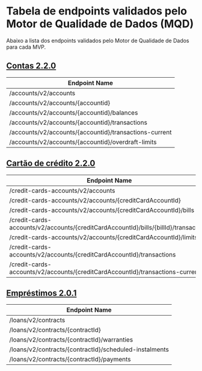 # Tabela de endpoints validados pelo Motor de Qualidade de Dados (MQD)

Abaixo a lista dos endpoints validados pelo Motor de Qualidade de Dados para cada MVP.

## [Contas 2.2.0](https://openfinancebrasil.atlassian.net/wiki/spaces/OF/pages/245760281)

| Endpoint Name |
|--|
| /accounts/v2/accounts |
| /accounts/v2/accounts/{accountid} |
| /accounts/v2/accounts/{accountid}/balances |
| /accounts/v2/accounts/{accountid}/transactions |
| /accounts/v2/accounts/{accountid}/transactions-current |
| /accounts/v2/accounts/{accountid}/overdraft-limits |

## [Cartão de crédito 2.2.0](https://openfinancebrasil.atlassian.net/wiki/spaces/OF/pages/245760053/v2.2.0+-+DC+Cart+o+de+Cr+dito)

| Endpoint Name |
|--|
| /credit-cards-accounts/v2/accounts |
| /credit-cards-accounts/v2/accounts/{creditCardAccountId} |
| /credit-cards-accounts/v2/accounts/{creditCardAccountId}/bills |
| /credit-cards-accounts/v2/accounts/{creditCardAccountId}/bills/{billId}/transactions |
| /credit-cards-accounts/v2/accounts/{creditCardAccountId}/limits |
| /credit-cards-accounts/v2/accounts/{creditCardAccountId}/transactions |
| /credit-cards-accounts/v2/accounts/{creditCardAccountId}/transactions-current |

## [Empréstimos 2.0.1](https://openfinancebrasil.atlassian.net/wiki/spaces/OF/pages/207716919/v2.1.0+-+DC+Empr+stimos)

| Endpoint Name |
|--|
| /loans/v2/contracts |
| /loans/v2/contracts/{contractId} |
| /loans/v2/contracts/{contractId}/warranties |
| /loans/v2/contracts/{contractId}/scheduled-instalments |
| /loans/v2/contracts/{contractId}/payments |
